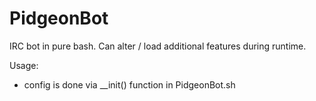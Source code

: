 PidgeonBot
==========

IRC bot in pure bash.
Can alter / load additional features during runtime.

Usage: 
- config is done via __init() function in PidgeonBot.sh